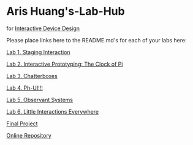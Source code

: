 # Aris Huang's-Lab-Hub
for [Interactive Device Design](https://github.com/FAR-Lab/Developing-and-Designing-Interactive-Devices/)

Please place links here to the README.md's for each of your labs here:

[Lab 1. Staging Interaction](Lab%201/)

[Lab 2. Interactive Prototyping: The Clock of Pi](Lab%202/)

[Lab 3. Chatterboxes](Lab%203/)

[Lab 4. Ph-UI!!!](Lab%204/)

[Lab 5. Observant Systems](Lab%205/)

[Lab 6. Little Interactions Everywhere](Lab%206/)

[Final Project](https://github.com/arishuang10/Interactive-Lab-Hub/tree/Fall2023/FinalProject)

[Online Repository]([https://github.com/FAR-Lab/Developing-and-Designing-Interactive-Devices/blob/2023Fall/FinalProject.md](https://github.com/arishuang10/Interactive-Lab-Hub/tree/Fall2023/FinalProject)https://github.com/arishuang10/Interactive-Lab-Hub/tree/Fall2023/FinalProject)

